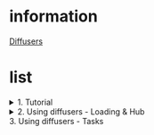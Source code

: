 # information
[Diffusers](https://huggingface.co/docs/diffusers/index)

# list
<details>
<summary>1. Tutorial</summary>
<ul>
    <li> <A href="https://huggingface.co/docs/diffusers/using-diffusers/write_own_pipeline">1_understanding_pipeline.ipynb</A> </li>
    <li> <A href="https://huggingface.co/docs/diffusers/tutorials/basic_training">1_basic_training.ipynb </A></li>
</ul>
</details>

<details>
<summary>2. Using diffusers - Loading & Hub</summary>
<ul>
    <li> <A href="https://huggingface.co/docs/diffusers/using-diffusers/text-img2vid">2_image_to_video.ipynb</A> </li>
</ul>
</details>
3. Using diffusers - Tasks
 